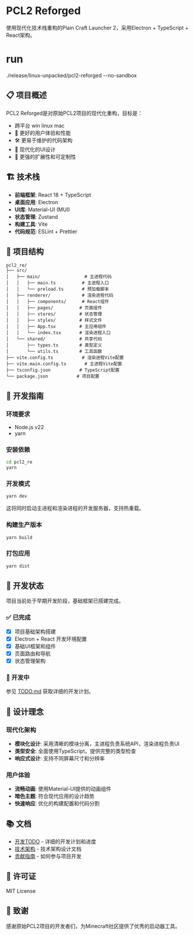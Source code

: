 # PCL2 Reforged

使用现代化技术栈重构的Plain Craft Launcher 2，采用Electron + TypeScript + React架构。
# run
./release/linux-unpacked/pcl2-reforged --no-sandbox


## 📋 项目概述

PCL2 Reforged是对原始PCL2项目的现代化重构，目标是：

- 跨平台 win linux mac
- 🚀 更好的用户体验和性能
- 🛠️ 更易于维护的代码架构
- 🎨 现代化的UI设计
- 🔧 更强的扩展性和可定制性

## 🏗️ 技术栈

- **前端框架**: React 18 + TypeScript
- **桌面应用**: Electron
- **UI库**: Material-UI (MUI)
- **状态管理**: Zustand
- **构建工具**: Vite
- **代码规范**: ESLint + Prettier

## 📁 项目结构

```
pcl2_re/
├── src/
│   ├── main/                 # 主进程代码
│   │   ├── main.ts          # 主进程入口
│   │   └── preload.ts       # 预加载脚本
│   ├── renderer/            # 渲染进程代码
│   │   ├── components/      # React组件
│   │   ├── pages/          # 页面组件
│   │   ├── stores/         # 状态管理
│   │   ├── styles/         # 样式文件
│   │   ├── App.tsx         # 主应用组件
│   │   └── index.tsx       # 渲染进程入口
│   └── shared/             # 共享代码
│       ├── types.ts        # 类型定义
│       └── utils.ts        # 工具函数
├── vite.config.ts           # 渲染进程Vite配置
├── vite.main.config.ts       # 主进程Vite配置
├── tsconfig.json           # TypeScript配置
└── package.json           # 项目配置
```

## 🚀 开发指南

### 环境要求

- Node.js   v22
- yarn 

### 安装依赖

```bash
cd pcl2_re
yarn
```

### 开发模式

```bash
yarn dev
```

这将同时启动主进程和渲染进程的开发服务器，支持热重载。

### 构建生产版本

```bash
yarn build
```

### 打包应用

```bash
yarn dist
```

## 📝 开发状态

项目当前处于早期开发阶段，基础框架已搭建完成。

### ✅ 已完成

- [x] 项目基础架构搭建
- [x] Electron + React 开发环境配置
- [x] 基础UI框架和组件
- [x] 页面路由和导航
- [x] 状态管理架构

### 🚧 开发中

参见 [TODO.md](./TODO.md) 获取详细的开发计划。

## 🎨 设计理念

### 现代化架构

- **模块化设计**: 采用清晰的模块分离，主进程负责系统API，渲染进程负责UI
- **类型安全**: 全面使用TypeScript，提供完整的类型检查
- **响应式设计**: 支持不同屏幕尺寸和分辨率

### 用户体验

- **流畅动画**: 使用Material-UI提供的动画组件
- **暗色主题**: 符合现代应用的设计趋势
- **快速响应**: 优化的构建配置和代码分割

## 📚 文档

- [开发TODO](./TODO.md) - 详细的开发计划和进度
- [技术架构](./docs/ARCHITECTURE.md) - 技术架构设计文档
- [贡献指南](./docs/CONTRIBUTING.md) - 如何参与项目开发

## 📄 许可证

MIT License

## 🙏 致谢

感谢原始PCL2项目的开发者们，为Minecraft社区提供了优秀的启动器工具。 